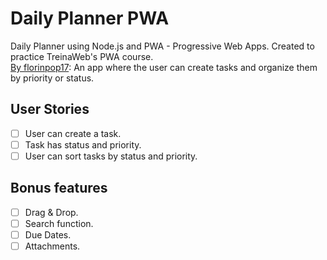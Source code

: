 # Daily Planner PWA
Daily Planner using Node.js and PWA - Progressive Web Apps. Created to practice TreinaWeb's PWA course. </br>
[By florinpop17](https://github.com/florinpop17/weekly-projects/blob/ca5cb74edfb2d09ef2d1759823e3922c047e312e/projects/Week%209%20-%20Daily%20Planner.md): An app where the user can create tasks and organize them by priority or status.

## User Stories

-   [ ] User can create a task.
-   [ ] Task has status and priority.
-   [ ] User can sort tasks by status and priority.

## Bonus features

-   [ ] Drag & Drop.
-   [ ] Search function.
-   [ ] Due Dates.
-   [ ] Attachments.
